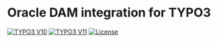 # Oracle DAM integration for TYPO3

[![TYPO3 V10](https://img.shields.io/badge/TYPO3-10-orange.svg)](https://get.typo3.org/version/10)
[![TYPO3 V11](https://img.shields.io/badge/TYPO3-11-orange.svg)](https://get.typo3.org/version/11)
[![License](https://poser.pugx.org/ttn/tea/license.svg)](https://packagist.org/packages/pixelant/oracle_dam)
